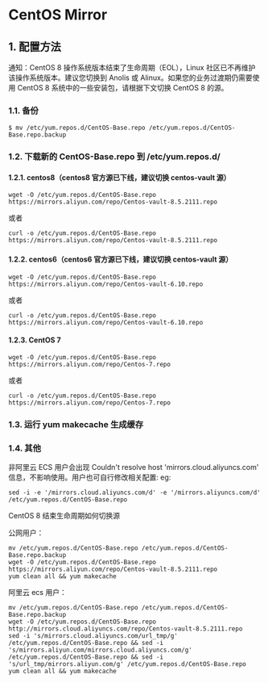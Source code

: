 # CentOS Mirror

## 1. 配置方法

通知：CentOS 8 操作系统版本结束了生命周期（EOL），Linux 社区已不再维护该操作系统版本。建议您切换到 Anolis 或 Alinux。如果您的业务过渡期仍需要使用 CentOS 8 系统中的一些安装包，请根据下文切换 CentOS 8 的源。

### 1.1. 备份

```shell
$ mv /etc/yum.repos.d/CentOS-Base.repo /etc/yum.repos.d/CentOS-Base.repo.backup
```

### 1.2. 下载新的 CentOS-Base.repo 到 /etc/yum.repos.d/

#### 1.2.1. centos8（centos8 官方源已下线，建议切换 centos-vault 源）

```shell
wget -O /etc/yum.repos.d/CentOS-Base.repo https://mirrors.aliyun.com/repo/Centos-vault-8.5.2111.repo
```

或者

```shell
curl -o /etc/yum.repos.d/CentOS-Base.repo https://mirrors.aliyun.com/repo/Centos-vault-8.5.2111.repo
```

#### 1.2.2. centos6（centos6 官方源已下线，建议切换 centos-vault 源）

```shell
wget -O /etc/yum.repos.d/CentOS-Base.repo https://mirrors.aliyun.com/repo/Centos-vault-6.10.repo
```

或者

```shell
curl -o /etc/yum.repos.d/CentOS-Base.repo https://mirrors.aliyun.com/repo/Centos-vault-6.10.repo
```

#### 1.2.3. CentOS 7

```shell
wget -O /etc/yum.repos.d/CentOS-Base.repo https://mirrors.aliyun.com/repo/Centos-7.repo
```

或者

```shell
curl -o /etc/yum.repos.d/CentOS-Base.repo https://mirrors.aliyun.com/repo/Centos-7.repo
```

### 1.3. 运行 yum makecache 生成缓存

### 1.4. 其他

非阿里云 ECS 用户会出现 Couldn't resolve host 'mirrors.cloud.aliyuncs.com' 信息，不影响使用。用户也可自行修改相关配置: eg:

```shell
sed -i -e '/mirrors.cloud.aliyuncs.com/d' -e '/mirrors.aliyuncs.com/d' /etc/yum.repos.d/CentOS-Base.repo
```

CentOS 8 结束生命周期如何切换源

公网用户：

```shell
mv /etc/yum.repos.d/CentOS-Base.repo /etc/yum.repos.d/CentOS-Base.repo.backup
wget -O /etc/yum.repos.d/CentOS-Base.repo https://mirrors.aliyun.com/repo/Centos-vault-8.5.2111.repo
yum clean all && yum makecache
```

阿里云 ecs 用户：

```shell
mv /etc/yum.repos.d/CentOS-Base.repo /etc/yum.repos.d/CentOS-Base.repo.backup
wget -O /etc/yum.repos.d/CentOS-Base.repo http://mirrors.cloud.aliyuncs.com/repo/Centos-vault-8.5.2111.repo
sed -i 's/mirrors.cloud.aliyuncs.com/url_tmp/g' /etc/yum.repos.d/CentOS-Base.repo && sed -i 's/mirrors.aliyun.com/mirrors.cloud.aliyuncs.com/g' /etc/yum.repos.d/CentOS-Base.repo && sed -i 's/url_tmp/mirrors.aliyun.com/g' /etc/yum.repos.d/CentOS-Base.repo
yum clean all && yum makecache
```
